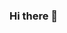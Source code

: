 ### Hi there 👋

<!--
**Atharva-Agnihotri7115/Atharva-Agnihotri7115** is a ✨ _special_ ✨ repository because its `README.md` (this file) appears on your GitHub profile.

Here are some ideas to get you started:

- 🔭 I’m currently working on Development For XT
- 🌱 I’m currently Pursuing My Studies In 11Th Standard
- 📫 How to reach me: atharva.agnihotri7115@gmail.com
- Age: 16 Y/O
-->
